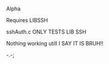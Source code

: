 Alpha

Requires LIBSSH

sshAuth.c ONLY TESTS LIB SSH  

Nothing working utill I SAY IT IS BRUH!! 

-.-; 


